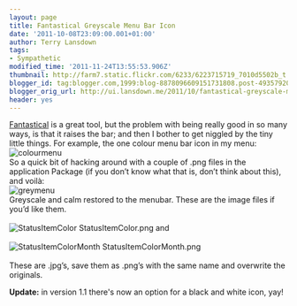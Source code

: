 ```yaml
---
layout: page
title: Fantastical Greyscale Menu Bar Icon
date: '2011-10-08T23:09:00.001+01:00'
author: Terry Lansdown
tags:
- Sympathetic
modified_time: '2011-11-24T13:55:53.906Z'
thumbnail: http://farm7.static.flickr.com/6233/6223715719_7010d5502b_t.jpg
blogger_id: tag:blogger.com,1999:blog-8878096609151731808.post-4935792030341253355
blogger_orig_url: http://ui.lansdown.me/2011/10/fantastical-greyscale-menu-bar-icon.html
header: yes
---
```


<a href="[http://flexibits.com/fantastical]">Fantastical</a> is a great tool, but the problem with being really good in so many ways, is that it raises the bar; and then I bother to get niggled by the tiny little things. For example, the one colour menu bar icon in my menu: <br /><img id="colourmenu" src="http://farm7.static.flickr.com/6233/6223715719_7010d5502b_m.jpg" alt="colourmenu" title="colourmenu" /><br />So a quick bit of hacking around with a couple of .png files in the application Package (if you don&#8217;t know what that is, don&#8217;t think about this), and voilà: <br /><img id="greymenu" src="http://farm7.static.flickr.com/6234/6223715651_54d9d3fd52_m.jpg" alt="greymenu" title="greymenu" /><br />Greyscale and calm restored to the menubar. These are the image files if you&#8217;d like them. <br /><br /><img id="statusitemcolor" src="http://farm7.static.flickr.com/6153/6224401918_4d626e8f9d_m.jpg" alt="StatusItemColor" title="StatusItemColor" /> StatusItemColor.png and <br /><br /><img id="statusitemcolormonth" src="http://farm7.static.flickr.com/6105/6223882143_aaff3cbb8f_m.jpg" alt="StatusItemColorMonth" title="StatusItemColorMonth" /> StatusItemColorMonth.png <br /><br />These are .jpg&#8217;s, save them as .png&#8217;s with the same name and overwrite the originals.<br /><p><strong>Update:</strong> in version 1.1 there's now an option for a black and white icon, yay!</p>